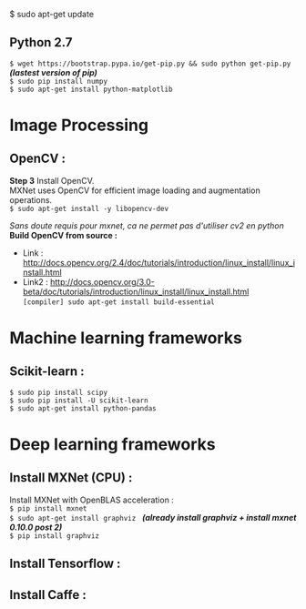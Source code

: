 

$ sudo apt-get update


## Python 2.7
` $ wget https://bootstrap.pypa.io/get-pip.py && sudo python get-pip.py  `   ***(lastest version of pip)***   
` $ sudo pip install numpy  `   
` $ sudo apt-get install python-matplotlib  `   

# Image Processing


## OpenCV :
**Step 3** Install OpenCV.   
MXNet uses OpenCV for efficient image loading and augmentation operations.   
` $ sudo apt-get install -y libopencv-dev ` 

*Sans doute requis pour mxnet, ca ne permet pas d'utiliser cv2 en python*   
**Build OpenCV from source :**
- Link : http://docs.opencv.org/2.4/doc/tutorials/introduction/linux_install/linux_install.html   
- Link2 : http://docs.opencv.org/3.0-beta/doc/tutorials/introduction/linux_install/linux_install.html   
` [compiler] sudo apt-get install build-essential  `   



# Machine learning frameworks

## Scikit-learn :
` $ sudo pip install scipy  `   
` $ sudo pip install -U scikit-learn  `   
` $ sudo apt-get install python-pandas  `   

# Deep learning frameworks

## Install MXNet (CPU) :
Install MXNet with OpenBLAS acceleration :   
` $ pip install mxnet  `   
` $ sudo apt-get install graphviz  ` ***(already install graphviz + install mxnet 0.10.0 post 2)***      
` $ pip install graphviz  `   

## Install Tensorflow  :

## Install Caffe :
